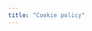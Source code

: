 ```yaml
---
title: "Cookie policy"
---
```


<script id="CookieDeclaration" src="https://consent.cookiebot.com/ee465df5-b1a8-4e93-92be-43a4d1fa111b/cd.js" type="text/javascript" async></script> 
